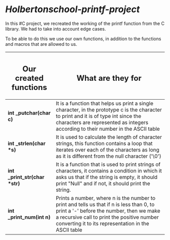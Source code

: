   # _Holbertonschool-printf-project_
  <p> In this #C project, we recreated the working of the printf function from the C library. We had to take into account edge cases.</p>
  <p> To be able to do this we use our own functions, in addition to the functions and macros that are allowed to us.</p>

  |<h2>Our created functions</h2>|<h2>What are they for</h2>|
  |------------------------------|--------------------------|
  |<b> int _putchar(char c)</b>|It is a function that helps us print a single character, in the prototype c is the character to print and it is of type int since the characters are represented as integers according to their number in the ASCII table|
  |<b>int _strlen(char *s)</b>| It is used to calculate the length of character strings, this function contains a loop that iterates over each of the characters as long as it is different from the null character ('\0')|
  |<b>int _print_str(char *str)</b>| It is a function that is used to print strings of characters, it contains a condition in which it asks us that if the string is empty, it should print "Null" and if not, it should print the string.|
  |<b>int _print_num(int n)</b>| Prints a number, where n is the number to print and tells us that if n is less than 0, to print a '-' before the number, then we make a recursive call to print the positive number converting it to its representation in the ASCII table|
